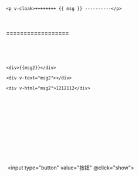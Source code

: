 <!DOCTYPE html>

<html lang="en">



<head>

  <meta charset="UTF-8">

  <meta name="viewport" content="width=device-width, initial-scale=1.0">

  <meta http-equiv="X-UA-Compatible" content="ie=edge">

  <title>Document</title>

  <style>

​    [v-cloak] {

​      /* display: none; */

​    }

  </style>

</head>



<body>

  <div id="app">

​    <!-- 使用 v-cloak 能够解决 插值表达式闪烁的问题 -->

    <p v-cloak>++++++++ {{ msg }} ----------</p>

​    <h4 v-text="msg">==================</h4>

​    <!-- 默认 v-text 是没有闪烁问题的 -->

​    <!-- v-text会覆盖元素中原本的内容，但是 插值表达式  只会替换自己的这个占位符，不会把 整个元素的内容清空 -->



    <div>{{msg2}}</div>

    <div v-text="msg2"></div>

    <div v-html="msg2">1212112</div>



​    <!-- v-bind: 是 Vue中，提供的用于绑定属性的指令 -->

​    <!-- <input type="button" value="按钮" v-bind:title="mytitle + '123'"> -->

​    <!-- 注意： v-bind: 指令可以被简写为 :要绑定的属性 -->

​    <!-- v-bind 中，可以写合法的JS表达式 -->



​    <!-- Vue 中提供了 v-on: 事件绑定机制 -->

​    <!-- <input type="button" value="按钮" :title="mytitle + '123'" v-on:click="alert('hello')"> -->





​    <input type="button" value="按钮" @click="show">

  </div>





  <script src="./lib/vue-2.4.0.js"></script>



  <script>

​    var vm = new Vue({

​      el: '#app',

​      data: {

​        msg: '123',

​        msg2: '<h1>哈哈，我是一个大大的H1， 我大，我骄傲</h1>',

​        mytitle: '这是一个自己定义的title'

​      },

​      methods: { // 这个 methods属性中定义了当前Vue实例所有可用的方法

​        show: function () {

​          alert('Hello')

​        }

​      }

​    })





​    /* document.getElementById('btn').onclick = function(){

​      alert('Hello')

​    } */

  </script>

</body>



</html>







<!-- 1. 如何定义一个基本的Vue代码结构 -->

<!-- 2. 插值表达式 和  v-text   -->

<!-- 3. v-cloak -->

<!-- 4. v-html -->

<!-- 5. v-bind   Vue提供的属性绑定机制   缩写是 : -->

<!-- 6. v-on     Vue提供的事件绑定机制   缩写是 @ -->